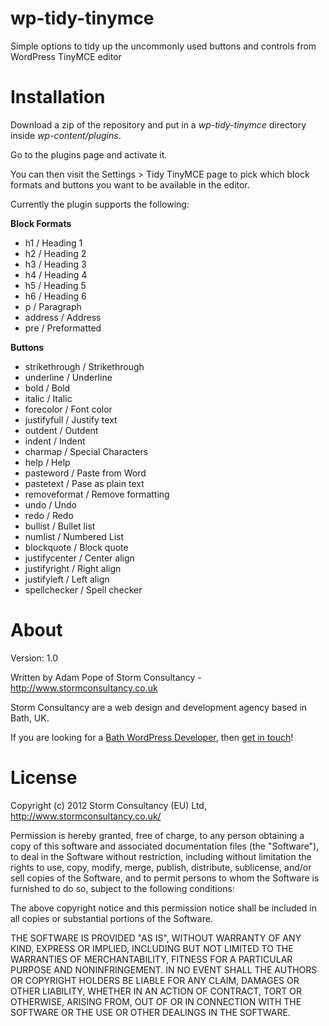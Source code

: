 wp-tidy-tinymce
=========================

Simple options to tidy up the uncommonly used buttons and controls from WordPress TinyMCE editor

Installation
============

Download a zip of the repository and put in a *wp-tidy-tinymce* directory inside
*wp-content/plugins*.

Go to the plugins page and activate it.

You can then visit the Settings > Tidy TinyMCE page to pick which block formats and buttons you want to be available in the editor.

Currently the plugin supports the following:

**Block Formats**

- h1 / Heading 1 
- h2 / Heading 2 
- h3 / Heading 3 
- h4 / Heading 4 
- h5 / Heading 5 
- h6 / Heading 6 
- p / Paragraph
- address / Address
- pre / Preformatted

**Buttons**

- strikethrough / Strikethrough
- underline / Underline
- bold / Bold
- italic / Italic
- forecolor / Font color
- justifyfull / Justify text
- outdent / Outdent
- indent / Indent
- charmap / Special Characters
- help / Help
- pasteword / Paste from Word
- pastetext / Pase as plain text
- removeformat / Remove formatting
- undo / Undo
- redo / Redo
- bullist / Bullet list
- numlist / Numbered List
- blockquote / Block quote
- justifycenter / Center align
- justifyright / Right align
- justifyleft / Left align
- spellchecker / Spell checker

About
=====

Version: 1.0

Written by Adam Pope of Storm Consultancy - <http://www.stormconsultancy.co.uk>

Storm Consultancy are a web design and development agency based in Bath, UK.

If you are looking for a [Bath WordPress Developer](http://www.stormconsultancy.co.uk/services/bath-wordpress-developers), then [get in touch](http://www.stormconsultancy.co.uk/contact)!

License
=======

Copyright (c) 2012 Storm Consultancy (EU) Ltd, 
<http://www.stormconsultancy.co.uk/>

Permission is hereby granted, free of charge, to any person obtaining
a copy of this software and associated documentation files (the
"Software"), to deal in the Software without restriction, including
without limitation the rights to use, copy, modify, merge, publish,
distribute, sublicense, and/or sell copies of the Software, and to
permit persons to whom the Software is furnished to do so, subject to
the following conditions:

The above copyright notice and this permission notice shall be
included in all copies or substantial portions of the Software.

THE SOFTWARE IS PROVIDED "AS IS", WITHOUT WARRANTY OF ANY KIND,
EXPRESS OR IMPLIED, INCLUDING BUT NOT LIMITED TO THE WARRANTIES OF
MERCHANTABILITY, FITNESS FOR A PARTICULAR PURPOSE AND
NONINFRINGEMENT. IN NO EVENT SHALL THE AUTHORS OR COPYRIGHT HOLDERS BE
LIABLE FOR ANY CLAIM, DAMAGES OR OTHER LIABILITY, WHETHER IN AN ACTION
OF CONTRACT, TORT OR OTHERWISE, ARISING FROM, OUT OF OR IN CONNECTION
WITH THE SOFTWARE OR THE USE OR OTHER DEALINGS IN THE SOFTWARE.